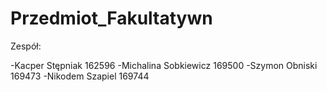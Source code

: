 # Przedmiot_Fakultatywn
Zespół:

-Kacper Stępniak 162596
-Michalina Sobkiewicz 169500
-Szymon Obniski 169473
-Nikodem Szapiel 169744
